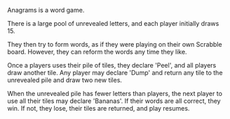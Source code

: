 Anagrams is a word game.

There is a large pool of unrevealed letters, and each player initially draws 15.

They then try to form words, as if they were playing on their own Scrabble board.  However, they can reform the words any time they like.

Once a players uses their pile of tiles, they declare 'Peel', and all players draw another tile.  Any player may declare 'Dump' and return any tile to the unrevealed pile and draw two new tiles.

When the unrevealed pile has fewer letters than players, the next player to use all their tiles may declare 'Bananas'.  If their words are all correct, they win.  If not, they lose, their tiles are returned, and play resumes.

